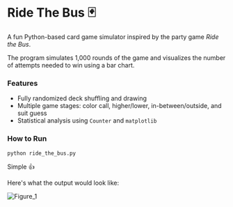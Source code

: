# Ride The Bus 🃏

A fun Python-based card game simulator inspired by the party game *Ride the Bus*.

The program simulates 1,000 rounds of the game and visualizes the number of attempts needed to win using a bar chart.

### Features
- Fully randomized deck shuffling and drawing
- Multiple game stages: color call, higher/lower, in-between/outside, and suit guess
- Statistical analysis using `Counter` and `matplotlib`

### How to Run
```bash
python ride_the_bus.py
```

Simple 👍

Here's what the output would look like:

![Figure_1](https://github.com/user-attachments/assets/4fe9e044-65ed-48e7-be6d-137bc9f411b4)
